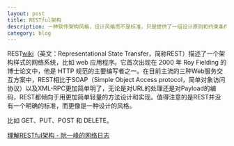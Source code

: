 ```yaml
---
layout: post
title: RESTful架构
description: 一种软件架构风格，设计风格而不是标准，只是提供了一组设计原则和约束条件。它主要用于客户端和服务器交互类的软件。基于这个风格设计的软件可以更简洁，更有层次，更易于实现缓存等机制。
category: blog
---
```


REST[wiki]（英文：Representational State Transfer，简称REST）描述了一个架构样式的网络系统，比如 web 应用程序。它首次出现在 2000 年 Roy Fielding 的博士论文中，他是 HTTP 规范的主要编写者之一。在目前主流的三种Web服务交互方案中，REST相比于SOAP（Simple Object Access protocol，简单对象访问协议）以及XML-RPC更加简单明了，无论是对URL的处理还是对Payload的编码，REST都倾向于用更加简单轻量的方法设计和实现。值得注意的是REST并没有一个明确的标准，而更像是一种设计的风格。

比如 GET、PUT、POST 和 DELETE。

[理解RESTful架构 - 阮一峰的网络日志][ryf]



[ryf]:  http://www.ruanyifeng.com/blog/2011/09/restful.html

[baidu]: http://baike.baidu.com/view/5798116.htm

[wiki]:  http://zh.wikipedia.org/wiki/REST
